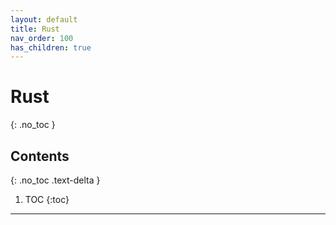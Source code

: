 ```yaml
---
layout: default
title: Rust
nav_order: 100
has_children: true
---
```


# Rust
{: .no_toc }

## Contents
{: .no_toc .text-delta }

1. TOC
{:toc}

---

